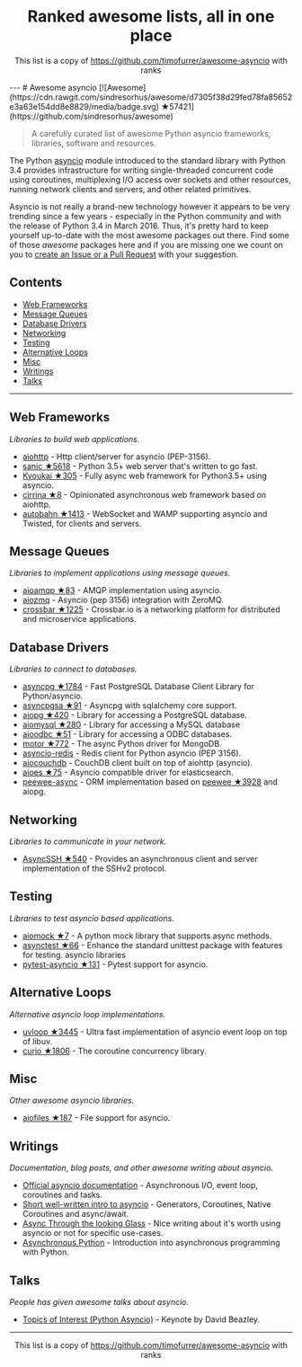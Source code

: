 <h1 align="center">
Ranked awesome lists, all in one place
</h1>
<p align="center">
	This list is a copy of <a href="https://github.com/timofurrer/awesome-asyncio">https://github.com/timofurrer/awesome-asyncio</a> with ranks
</p>
---
# Awesome asyncio [![Awesome](https://cdn.rawgit.com/sindresorhus/awesome/d7305f38d29fed78fa85652e3a63e154dd8e8829/media/badge.svg) ★57421](https://github.com/sindresorhus/awesome)

> A carefully curated list of awesome Python asyncio frameworks, libraries, software and resources.

The Python [asyncio](https://docs.python.org/3/library/asyncio.html) module introduced to the standard library with Python 3.4 provides infrastructure for writing single-threaded concurrent code using coroutines, multiplexing I/O access over sockets and other resources, running network clients and servers, and other related primitives.

Asyncio is not really a brand-new technology however it appears to be very trending since a few years - especially in the Python community and with the release of Python 3.4 in March 2016. 
Thus, it's pretty hard to keep yourself up-to-date with the most awesome packages out there. 
Find some of those *awesome* packages here and if you are missing one we count on you to [create an Issue or a Pull Request](https://github.com/timofurrer/awesome-asyncio/blob/master/CONTRIBUTING.md) with your suggestion.

## Contents

* [Web Frameworks](#web-frameworks)
* [Message Queues](#message-queues)
* [Database Drivers](#database-drivers)
* [Networking](#networking)
* [Testing](#testing)
* [Alternative Loops](#alternative-loops)
* [Misc](#misc)
* [Writings](#writings)
* [Talks](#talks)

***

## Web Frameworks

*Libraries to build web applications.*

* [aiohttp](https://github.com/KeepSafe/aiohttp) - Http client/server for asyncio (PEP-3156).
* [sanic ★5618](https://github.com/channelcat/sanic) - Python 3.5+ web server that's written to go fast.
* [Kyoukai ★305](https://github.com/SunDwarf/Kyoukai) - Fully async web framework for Python3.5+ using asyncio.
* [cirrina ★8](https://github.com/neolynx/cirrina) - Opinionated asynchronous web framework based on aiohttp.
* [autobahn ★1413](https://github.com/crossbario/autobahn-python) - WebSocket and WAMP supporting asyncio and Twisted, for clients and servers.

## Message Queues

*Libraries to implement applications using message queues.*

* [aioamqp ★83](https://github.com/Polyconseil/aioamqp) - AMQP implementation using asyncio.
* [aiozmq](https://github.com/aio-libs/aiozmq) - Asyncio (pep 3156) integration with ZeroMQ.
* [crossbar ★1225](https://github.com/crossbario/crossbar) - Crossbar.io is a networking platform for distributed and microservice applications.

## Database Drivers

*Libraries to connect to databases.*

* [asyncpg ★1784](https://github.com/MagicStack/asyncpg) - Fast PostgreSQL Database Client Library for Python/asyncio.
* [asyncpgsa ★91](https://github.com/CanopyTax/asyncpgsa) - Asyncpg with sqlalchemy core support.
* [aiopg ★420](https://github.com/aio-libs/aiopg) - Library for accessing a PostgreSQL database.
* [aiomysql ★280](https://github.com/aio-libs/aiomysql) - Library for accessing a MySQL database
* [aioodbc ★51](https://github.com/aio-libs/aioodbc) - Library for accessing a ODBC databases.
* [motor ★772](https://github.com/mongodb/motor) - The async Python driver for MongoDB.
* [asyncio-redis](https://github.com/jonathanslenders/asyncio-redis) - Redis client for Python asyncio (PEP 3156).
* [aiocouchdb](https://github.com/aio-libs/aiocouchdb) - CouchDB client built on top of aiohttp (asyncio).
* [aioes ★75](https://github.com/aio-libs/aioes) - Asyncio compatible driver for elasticsearch.
* [peewee-async](https://github.com/05bit/peewee-async) - ORM implementation based on [peewee ★3928](https://github.com/coleifer/peewee) and aiopg.

## Networking

*Libraries to communicate in your network.*

* [AsyncSSH ★540](https://github.com/ronf/asyncssh) - Provides an asynchronous client and server implementation of the SSHv2 protocol.

## Testing

*Libraries to test asyncio based applications.*

* [aiomock ★7](https://github.com/nhumrich/aiomock) - A python mock library that supports async methods.
* [asynctest ★66](https://github.com/Martiusweb/asynctest) - Enhance the standard unittest package with features for testing. asyncio libraries
* [pytest-asyncio ★131](https://github.com/pytest-dev/pytest-asyncio) - Pytest support for asyncio.

## Alternative Loops

*Alternative asyncio loop implementations.*

* [uvloop ★3445](https://github.com/MagicStack/uvloop) - Ultra fast implementation of asyncio event loop on top of libuv.
* [curio ★1806](https://github.com/dabeaz/curio) - The coroutine concurrency library.

## Misc

*Other awesome asyncio libraries.*

* [aiofiles ★187](https://github.com/Tinche/aiofiles) - File support for asyncio.

## Writings

*Documentation, blog posts, and other awesome writing about asyncio.*

* [Official asyncio documentation](https://docs.python.org/3/library/asyncio.html) - Asynchronous I/O, event loop, coroutines and tasks.
* [Short well-written intro to asyncio](http://masnun.com/2015/11/13/python-generators-coroutines-native-coroutines-and-async-await.html) - Generators, Coroutines, Native Coroutines and async/await.
* [Async Through the looking Glass](https://hackernoon.com/async-through-the-looking-glass-d69a0a88b661) - Nice writing about it's worth using asyncio or not for specific use-cases.
* [Asynchronous Python](https://hackernoon.com/asynchronous-python-45df84b82434) - Introduction into asynchronous programming with Python.

## Talks

*People has given awesome talks about asyncio.*

* [Topics of Interest (Python Asyncio)](https://www.youtube.com/watch?v=ZzfHjytDceU) - Keynote by David Beazley.
---
<p align="center">
	This list is a copy of <a href="https://github.com/timofurrer/awesome-asyncio">https://github.com/timofurrer/awesome-asyncio</a> with ranks
</p>

